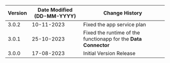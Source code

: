 | **Version** | **Date Modified (DD-MM-YYYY)** | **Change History**                                              |
|-------------|--------------------------------|-----------------------------------------------------------------|
| 3.0.2       | 10-11-2023                     | Fixed the app service plan                                      | 
| 3.0.1       | 25-10-2023                     | Fixed the runtime of the functionapp for the **Data Connector** | 
| 3.0.0       | 17-08-2023                     | Initial Version Release 								                                |
